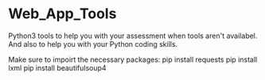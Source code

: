 # Web_App_Tools
Python3 tools to help you with your assessment when tools aren't availabel. And also to help you with your Python coding skills.

Make sure to impoirt the necessary packages:
pip install requests
pip install lxml
pip install beautifulsoup4
